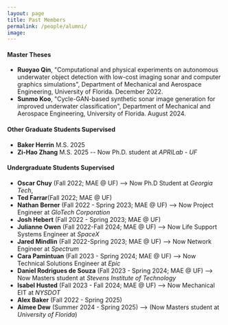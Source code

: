 ```yaml
---
layout: page
title: Past Members
permalink: /people/alumni/
image:
---
```


<!-- #### Past Postdoctoral Associates -->

<!-- #### Ph.D. Dissertations -->

#### Master Theses

* **Ruoyao Qin**, "Computational and physical experiments on autonomous underwater object detection with low-cost imaging sonar and computer graphics simulations", Department of Mechanical and Aerospace Engineering, University of Florida. December 2022.
* **Sunmo Koo**, "Cycle-GAN-based synthetic sonar image generation for improved underwater classification", Department of Mechanical and Aerospace Engineering, University of Florida. August 2024.

#### Other Graduate Students Supervised

* **Baker Herrin** M.S. 2025
* **Zi-Hao Zhang** M.S. 2025 -- Now Ph.D. student at *APRILab - UF*

#### Undergraduate Students Supervised

* **Oscar Chuy** (Fall 2022; MAE @ UF) --> Now Ph.D Student at *Georgia Tech*,
* **Ted Farrar**(Fall 2022; MAE @ UF)
* **Nathan Berner** (Fall 2022 - Spring 2023; MAE @ UF) --> Now Project Engineer at *GloTech Corporation*
* **Josh Hebert** (Fall 2022 - Spring 2023; MAE @ UF)
* **Julianne Owen** (Fall 2022-Fall 2024; MAE @ UF) --> Now Life Support Systems Engineer at *SpaceX*
* **Jared Mindlin** (Fall 2022-Spring 2023; MAE @ UF) --> Now Network Engineer at *Spectrum*
* **Cara Pamintuan** (Fall 2023 - Spring 2024; MAE @ UF) --> Now Technical Solutions Engineer at *Epic*
* **Daniel Rodrigues de Souza** (Fall 2023 - Spring 2024; MAE @ UF) --> Now Masters student at *Stevens Institute of Technology*
* **Isabel Husted** (Fall 2023 - Fall 2024; MAE @ UF) --> Now Mechanical EIT at *NYSDOT*
* **Alex Baker** (Fall 2022 - Spring 2025)
* **Aimee Dew** (Summer 2024 - Spring 2025) --> (Now Masters student at *University of Florida*)
